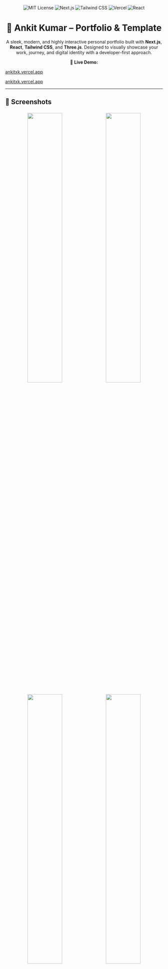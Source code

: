 
<p align="center">
  <img src="https://img.shields.io/badge/License-MIT-yellow.svg?style=for-the-badge" alt="MIT License" />
  <img src="https://img.shields.io/badge/Next.js-14-blue?style=for-the-badge&logo=next.js" alt="Next.js" />
  <img src="https://img.shields.io/badge/TailwindCSS-3.4-38B2AC?style=for-the-badge&logo=tailwindcss&logoColor=white" alt="Tailwind CSS" />
  <img src="https://img.shields.io/badge/Deployed-Vercel-black?style=for-the-badge&logo=vercel" alt="Vercel" />
  <img src="https://img.shields.io/badge/React-18-61DAFB?style=for-the-badge&logo=react&logoColor=black" alt="React" />
</p>
<h1 align="center">🚀 Ankit Kumar – Portfolio & Template</h1>

<p align="center">
  A sleek, modern, and highly interactive personal portfolio built with <strong>Next.js</strong>, <strong>React</strong>, <strong>Tailwind CSS</strong>, and <strong>Three.js</strong>. Designed to visually showcase your work, journey, and digital identity with a developer-first approach.
</p>

<p align="center">
  🔗 <strong>Live Demo:</strong> <p><a href="https://ankitxk.vercel.app" target="_blank">ankitxk.vercel.app</a></p>
<p>  <a href="https://ankitxk.netlify.app/" target="_blank">ankitxk.vercel.app</a>
</p></p>

---

## 📸 Screenshots

<p align="center">
  <img src="https://github.com/user-attachments/assets/14097c5c-11bb-45b4-a084-5a10d21f8d68" width="47%" style="margin: 1%;" />
  <img src="https://github.com/user-attachments/assets/49b8cc9c-f6d9-428a-813e-7c269c501be5" width="47%" style="margin: 1%;" />
</p>

<p align="center">
  <img src="https://github.com/user-attachments/assets/42c156aa-d948-4402-8544-398eb1f7b850" width="47%" style="margin: 1%;" />
  <img src="https://github.com/user-attachments/assets/0c94c41f-d522-4bd8-ad1f-d7244cb497f3" width="47%" style="margin: 1%;" />
</p>

<p align="center">
  <img src="https://github.com/user-attachments/assets/c046f1a6-92fa-4ffb-836f-66c64638c7a7" width="47%" style="margin: 1%;" />
</p>

---

## ✨ Features

- 🎯 Built with **Next.js 14** (App Router) & **React 18**
- 🚀 **Performance Optimized**: Blazing-fast load times thanks to Next.js font optimization, dynamic component loading, and asynchronous asset handling.
- 🎭 **Dual Dynamic Preloaders**: Two unique, randomly selected animations ("stroke-to-fill" and "shimmer") for a memorable first impression.
- 🎨 **3D Dynamic Background**: Immersive visuals powered by Three.js.
- 📱 **Fully Responsive**: A seamless experience on desktop, tablet, and mobile.
- 🌙 **Light/Dark Mode**: Easy-to-customize theme variables in CSS.
- 🧩 **Component-Based UI**: Built with ShadCN UI and Tailwind CSS.
- 📊 **Data-Driven Content**: Manage projects, skills, and journey easily in `src/data/`.
- 🔍 **SEO Optimized**: Includes proper meta tags for better search visibility.
- 🖱️ **Animated Cursor**: A custom cursor trail enhances interactivity.

---

## 🧰 Getting Started

### ⚙️ Prerequisites

Ensure you have the following installed:

- [Node.js](https://nodejs.org/en/) (v18 or newer)
- npm / yarn / pnpm

### 🔧 Installation Steps

```bash
# 1. Clone the repo
git clone https://github.com/ankitxrishav/My_portfolio.git

# 2. Enter project directory
cd My_portfolio

# 3. Install dependencies
npm install
```

# 4. Start development server
npm run dev
Open [http://localhost:9002](http://localhost:9002) in your browser to see the result.

## 🛠️ How to Customize

All personal data is centralized in the `src/data/` directory. This makes it easy to add your own content without digging through component files.

### 1. Personal Information

-   **Page Title & Meta Description**: Open `src/app/layout.tsx` and modify the `<title>` and `<meta name="description" ... />` tags.
-   **Profile Picture**: Replace `/public/images/ankit-kumar-profile.jpg` with your own photo. You can update the path in `src/components/about/about-content.tsx`.
-   **About Me Text**: Edit the text and details in `src/components/about/about-content.tsx`.

### 2. Projects (`src/data/projects.ts`)

To update the projects section:
-   Open `src/data/projects.ts`.
-   The `projectsData` array contains objects, where each object represents a project.
-   Add, remove, or edit objects in this array.
-   **Project Images**: Place your project images in the `/public/images/` directory and update the `imageUrl` property for each project.

Example of a project object:
```ts
{
  id: 'proj-1',
  name: 'My Awesome Project',
  description: 'A brief, engaging description of what this project does and the problems it solves.',
  technologies: ['React', 'TypeScript', 'TailwindCSS'],
  imageUrl: '/images/my-project-image.png',
  sourceCodeUrl: 'https://github.com/your-username/your-repo',
  liveDemoUrl: 'https://my-project-live.com', // Optional
  year: 2024,
}
```

### 3. Professional Journey (`src/data/timeline.ts`)

To update your career and education timeline:
-   Open `src/data/timeline.ts`.
-   Modify the `timelineData` array. Each object represents an event on your timeline.
-   You can change the `icon`, `type`, `date`, `title`, and `description`.

### 4. Skills (`src/data/skills.ts`)

To update your skills:
-   Open `src/data/skills.ts`.
-   Skills are grouped into categories in the `skillsData` array.
-   You can add or remove skills, change categories, and adjust icons (from `lucide-react`).
-   To make a skill stand out, set its `highlight` property to `true`.

### 5. Contact & Social Links

-   Open `src/components/contact/static-contact-info.tsx`.
-   Update the `href` attributes in the `<a>` tags for your email, LinkedIn, and GitHub profiles.

### 6. Theming & Styling

-   **Colors**: Open `src/app/globals.css`. You can change the HSL values for `--primary`, `--accent`, `--background`, etc., for both `:root` (light mode) and `.dark` (dark mode).
-   **Fonts**: Open `tailwind.config.ts`. You can change the `fontFamily` properties under `theme.extend` to use different fonts. Remember to also update the font import links in `src/app/layout.tsx`.

## 💻 Tech Stack

-   **Framework**: [Next.js](https://nextjs.org/)
-   **Styling**: [Tailwind CSS](https://tailwindcss.com/)
-   **UI Components**: [ShadCN UI](https://ui.shadcn.com/)
-   **Animation**: [GSAP](https://gsap.com/)
-   **3D Graphics**: [Three.js](https://threejs.org/)
-   **Icons**: [Lucide React](https://lucide.dev/)
-   **Language**: [TypeScript](https://www.typescriptlang.org/)

## 📜 License

This project is licensed under the <a href = "https://github.com/ankitxrishav/My_portfolio/blob/master/LICENSE">MIT License.</a> You are free to use, modify, and distribute it. 

---

⭐ If you find this template helpful, please give it a star on GitHub

<p align="center"><strong>Made with ❤️ by <a href="https://github.com/ankitxrishav" target="_blank">Ankit Kumar</a></strong></p>
